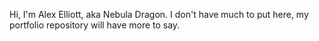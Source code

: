 Hi, I'm Alex Elliott, aka Nebula Dragon. I don't have much to put here, my portfolio repository will have more to say.
